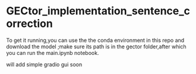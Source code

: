# GECtor_implementation_sentence_correction

To get it running,you can use the the conda environment in this repo and download the model ;make sure its path is in the gector folder,after which you can run the main.ipynb notebook.

will add simple gradio gui soon
